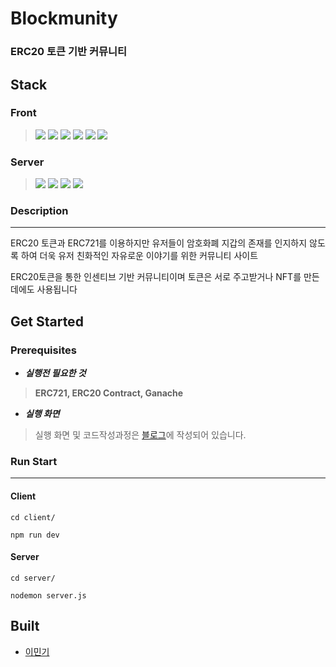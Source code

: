 # Blockmunity

### ERC20 토큰 기반 커뮤니티

## **Stack**

### Front

> <img src="https://img.shields.io/badge/Next.js-000000?style=for-the-badge&logo=Next.js&logoColor=white"> <img src="https://img.shields.io/badge/Solidity-363636?style=for-the-badge&logo=Solidity&logoColor=white"> <img src="https://img.shields.io/badge/React-61DAFB?style=for-the-badge&logo=React&logoColor=white"> <img src="https://img.shields.io/badge/IPFS-65C2CB?style=for-the-badge&logo=IPFS&logoColor=white"> <img src="https://img.shields.io/badge/Web3.js-F16822?style=for-the-badge&logo=Web3.js&logoColor=white"> <img src="https://img.shields.io/badge/Semantic UI React-35BDB2?style=for-the-badge&logo=Semantic UI React&logoColor=white">

### Server

> <img src="https://img.shields.io/badge/Node.js-339933?style=for-the-badge&logo=Node.js&logoColor=white"> <img src="https://img.shields.io/badge/Express-000000?style=for-the-badge&logo=Express&logoColor=white"> <img src="https://img.shields.io/badge/MongoDB-47A248?style=for-the-badge&logo=MongoDB&logoColor=white"> <img src="https://img.shields.io/badge/Passport-34E27A?style=for-the-badge&logo=Passport&logoColor=white">

### Description

---

ERC20 토큰과 ERC721를 이용하지만 유저들이 암호화폐 지갑의 존재를 인지하지 않도록 하여 더욱 유저 친화적인 자유로운 이야기를 위한 커뮤니티 사이트

ERC20토큰을 통한 인센티브 기반 커뮤니티이며 토큰은 서로 주고받거나 NFT를 만든데에도 사용됩니다

## Get Started

### Prerequisites

- **_실행전 필요한 것_**

> **ERC721, ERC20 Contract, Ganache**

- **_실행 화면_**

> 실행 화면 및 코드작성과정은 [블로그](https://velog.io/@moment_log/Blockmunity-0)에 작성되어 있습니다.

### Run Start

---

#### Client

```
cd client/
```

```
npm run dev
```

#### Server

```
cd server/
```

```
nodemon server.js
```

## Built

- [이민기](https://github.com/mingi3442)
